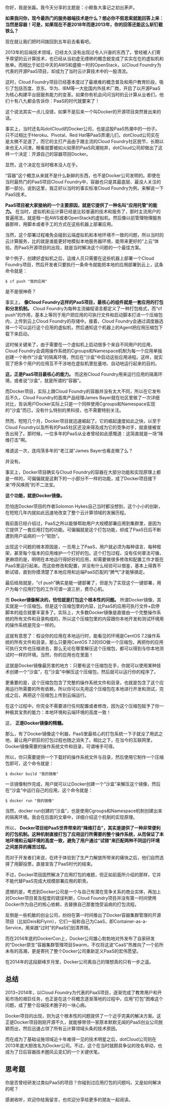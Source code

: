 你好，我是张磊。我今天分享的主题是：小鲸鱼大事记之初出茅庐。

**如果我问你，现今最热门的服务器端技术是什么？想必你不假思索就能回答上来：当然是容器！可是，如果现在不是2018年而是2013年，你的回答还能这么斩钉截铁么？**

现在就让我们把时间拨回到五年前去看看吧。

2013年的后端技术领域，已经太久没有出现过令人兴奋的东西了。曾经被人们寄予厚望的云计算技术，也已经从当初虚无缥缈的概念蜕变成了实实在在的虚拟机和账单。而相比于如日中天的AWS和盛极一时的OpenStack，以Cloud Foundry为代表的开源PaaS项目，却成为了当时云计算技术中的一股清流。

这时，Cloud Foundry项目已经基本度过了最艰难的概念普及和用户教育阶段，吸引了包括百度、京东、华为、IBM等一大批国内外技术厂商，开启了以开源PaaS为核心构建平台层服务能力的变革。如果你有机会问问当时的云计算从业者们，他们十有八九都会告诉你：PaaS的时代就要来了！

这个说法其实一点儿没错，如果不是后来一个叫Docker的开源项目突然冒出来的话。

事实上，当时还名叫dotCloud的Docker公司，也是这股PaaS热潮中的一份子。只不过相比于Heroku、Pivotal、Red Hat等PaaS弄潮儿们，dotCloud公司实在是太微不足道了，而它的主打产品由于跟主流的Cloud Foundry社区脱节，长期以来也无人问津。眼看就要被如火如荼的PaaS风潮抛弃，dotCloud公司却做出了这样一个决定：开源自己的容器项目Docker。

显然，这个决定在当时根本没人在乎。

“容器”这个概念从来就不是什么新鲜的东西，也不是Docker公司发明的。即使在当时最热门的PaaS项目Cloud Foundry中，容器也只是其最底层、最没人关注的那一部分。说到这里，我正好以当时的事实标准Cloud Foundry为例，来解说一下PaaS技术。

**PaaS项目被大家接纳的一个主要原因，就是它提供了一种名叫“应用托管”的能力。** 在当时，虚拟机和云计算已经是比较普遍的技术和服务了，那时主流用户的普遍用法，就是租一批AWS或者OpenStack的虚拟机，然后像以前管理物理服务器那样，用脚本或者手工的方式在这些机器上部署应用。

当然，这个部署过程难免会碰到云端虚拟机和本地环境不一致的问题，所以当时的云计算服务，比的就是谁能更好地模拟本地服务器环境，能带来更好的“上云”体验。而PaaS开源项目的出现，就是当时解决这个问题的一个最佳方案。

举个例子，创建好虚拟机之后，运维人员只需要在这些机器上部署一个Cloud Foundry项目，然后开发者只要执行一条命令就能把本地的应用部署到云上，这条命令就是：

```
$ cf push "我的应用"

```

是不是很神奇？

事实上， **像Cloud Foundry这样的PaaS项目，最核心的组件就是一套应用的打包和分发机制。** Cloud Foundry为每种主流编程语言都定义了一种打包格式，而“cf push”的作用，基本上等同于用户把应用的可执行文件和启动脚本打进一个压缩包内，上传到云上Cloud Foundry的存储中。接着，Cloud Foundry会通过调度器选择一个可以运行这个应用的虚拟机，然后通知这个机器上的Agent把应用压缩包下载下来启动。

这时候关键来了，由于需要在一个虚拟机上启动很多个来自不同用户的应用，Cloud Foundry会调用操作系统的Cgroups和Namespace机制为每一个应用单独创建一个称作“沙盒”的隔离环境，然后在“沙盒”中启动这些应用进程。这样，就实现了把多个用户的应用互不干涉地在虚拟机里批量地、自动地运行起来的目的。

**这，正是PaaS项目最核心的能力。** 而这些Cloud Foundry用来运行应用的隔离环境，或者说“沙盒”，就是所谓的“容器”。

而Docker项目，实际上跟Cloud Foundry的容器并没有太大不同，所以在它发布后不久，Cloud Foundry的首席产品经理James Bayer就在社区里做了一次详细对比，告诉用户Docker实际上只是一个同样使用Cgroups和Namespace实现的“沙盒”而已，没有什么特别的黑科技，也不需要特别关注。

然而，短短几个月，Docker项目就迅速崛起了。它的崛起速度如此之快，以至于Cloud Foundry以及所有的PaaS社区还没来得及成为它的竞争对手，就直接被宣告出局了。那时候，一位多年的PaaS从业者曾经如此感慨道：这简直就是一场“降维打击”啊。

难道这一次，连闯荡多年的“老江湖”James Bayer也看走眼了么？

并没有。

事实上，Docker项目确实与Cloud Foundry的容器在大部分功能和实现原理上都是一样的，可偏偏就是这剩下的一小部分不一样的功能，成了Docker项目接下来“呼风唤雨”的不二法宝。

**这个功能，就是Docker镜像。**

恐怕连Docker项目的作者Solomon Hykes自己当时都没想到，这个小小的创新，在短短几年内就如此迅速地改变了整个云计算领域的发展历程。

我前面已经介绍过，PaaS之所以能够帮助用户大规模部署应用到集群里，是因为它提供了一套应用打包的功能。可偏偏就是这个打包功能，却成了PaaS日后不断遭到用户诟病的一个“软肋”。

出现这个问题的根本原因是，一旦用上了PaaS，用户就必须为每种语言、每种框架，甚至每个版本的应用维护一个打好的包。这个打包过程，没有任何章法可循，更麻烦的是，明明在本地运行得好好的应用，却需要做很多修改和配置工作才能在PaaS里运行起来。而这些修改和配置，并没有什么经验可以借鉴，基本上得靠不断试错，直到你摸清楚了本地应用和远端PaaS匹配的“脾气”才能够搞定。

最后结局就是，“cf push”确实是能一键部署了，但是为了实现这个一键部署，用户为每个应用打包的工作可谓一波三折，费尽心机。

而 **Docker镜像解决的，恰恰就是打包这个根本性的问题。** 所谓Docker镜像，其实就是一个压缩包。但是这个压缩包里的内容，比PaaS的应用可执行文件+启停脚本的组合就要丰富多了。实际上，大多数Docker镜像是直接由一个完整操作系统的所有文件和目录构成的，所以这个压缩包里的内容跟你本地开发和测试环境用的操作系统是完全一样的。

这就有意思了：假设你的应用在本地运行时，能看见的环境是CentOS 7.2操作系统的所有文件和目录，那么只要用CentOS 7.2的ISO做一个压缩包，再把你的应用可执行文件也压缩进去，那么无论在哪里解压这个压缩包，都可以得到与你本地测试时一样的环境。当然，你的应用也在里面！

这就是Docker镜像最厉害的地方：只要有这个压缩包在手，你就可以使用某种技术创建一个“沙盒”，在“沙盒”中解压这个压缩包，然后就可以运行你的程序了。

更重要的是，这个压缩包包含了完整的操作系统文件和目录，也就是包含了这个应用运行所需要的所有依赖，所以你可以先用这个压缩包在本地进行开发和测试，完成之后，再把这个压缩包上传到云端运行。

在这个过程中，你完全不需要进行任何配置或者修改，因为这个压缩包赋予了你一种极其宝贵的能力：本地环境和云端环境的高度一致！

这， **正是Docker镜像的精髓。**

那么，有了Docker镜像这个利器，PaaS里最核心的打包系统一下子就没了用武之地，最让用户抓狂的打包过程也随之消失了。相比之下，在当今的互联网里，Docker镜像需要的操作系统文件和目录，可谓唾手可得。

所以，你只需要提供一个下载好的操作系统文件与目录，然后使用它制作一个压缩包即可，这个命令就是：

```
$ docker build "我的镜像"

```

一旦镜像制作完成，用户就可以让Docker创建一个“沙盒”来解压这个镜像，然后在“沙盒”中运行自己的应用，这个命令就是：

```
$ docker run "我的镜像"

```

当然，docker run创建的“沙盒”，也是使用Cgroups和Namespace机制创建出来的隔离环境。我会在后面的文章中，详细介绍这个机制的实现原理。

所以， **Docker项目给PaaS世界带来的“降维打击”，其实是提供了一种非常便利的打包机制。这种机制直接打包了应用运行所需要的整个操作系统，从而保证了本地环境和云端环境的高度一致，避免了用户通过“试错”来匹配两种不同运行环境之间差异的痛苦过程。**

而对于开发者们来说，在终于体验到了生产力解放所带来的痛快之后，他们自然选择了用脚投票，直接宣告了PaaS时代的结束。

不过，Docker项目固然解决了应用打包的难题，但正如前面所介绍的那样，它并不能代替PaaS完成大规模部署应用的职责。

遗憾的是，考虑到Docker公司是一个与自己有潜在竞争关系的商业实体，再加上对Docker项目普及程度的错误判断，Cloud Foundry项目并没有第一时间使用Docker作为自己的核心依赖，去替换自己那套饱受诟病的打包流程。

反倒是一些机敏的创业公司，纷纷在第一时间推出了Docker容器集群管理的开源项目（比如Deis和Flynn），它们一般称自己为CaaS，即Container-as-a-Service，用来跟“过时”的PaaS们划清界限。

而在2014年底的DockerCon上，Docker公司雄心勃勃地对外发布了自家研发的“Docker原生”容器集群管理项目Swarm，不仅将这波“CaaS”热推向了一个前所未有的高潮，更是寄托了整个Docker公司重新定义PaaS的宏伟愿望。

在2014年的这段巅峰岁月里，Docker公司离自己的理想真的只有一步之遥。

## 总结

2013~2014年，以Cloud Foundry为代表的PaaS项目，逐渐完成了教育用户和开拓市场的艰巨任务，也正是在这个将概念逐渐落地的过程中，应用“打包”困难这个问题，成了整个后端技术圈子的一块心病。

Docker项目的出现，则为这个根本性的问题提供了一个近乎完美的解决方案。这正是Docker项目刚刚开源不久，就能够带领一家原本默默无闻的PaaS创业公司脱颖而出，然后迅速占领了所有云计算领域头条的技术原因。

而在成为了基础设施领域近十年难得一见的技术明星之后，dotCloud公司则在2013年底大胆改名为Docker公司。不过，这个在当时就颇具争议的改名举动，也成为了日后容器技术圈风云变幻的一个关键伏笔。

## 思考题

你是否曾经研发过类似PaaS的项目？你碰到过应用打包的问题吗，又是如何解决的呢？

感谢收听，欢迎你给我留言，也欢迎分享给更多的朋友一起阅读。